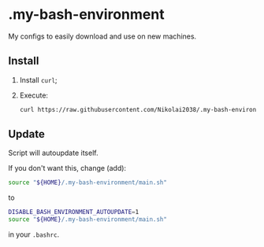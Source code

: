 # .my-bash-environment

My configs to easily download and use on new machines.

## Install

1. Install `curl`;
2. Execute:

    ```bash
    curl https://raw.githubusercontent.com/Nikolai2038/.my-bash-environment/main/main.sh | bash
    ```

## Update

Script will autoupdate itself.

If you don't want this, change (add):

```bash
source "${HOME}/.my-bash-environment/main.sh"
```

to

```bash
DISABLE_BASH_ENVIRONMENT_AUTOUPDATE=1
source "${HOME}/.my-bash-environment/main.sh"
```

in your `.bashrc`.
